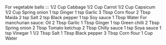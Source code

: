 For vegetable balls  :::
1/2 Cup Cabbage
1/2 Cup Carrot
1/2 Cup Capsicum
1/2 Cup Spring onion
1 tsp Ginger
1 tsp Garlic
3 Tbsp Corn flour
2 Tbsp Maida
2 tsp Salt
2 tsp Black pepper
1 tsp Soy sauce
1 Tbsp Water
For manchurian sauce:
Oil
2 Tbsp Garlic
1 Tbsp Ginger
1 tsp Green chilli
2 Tbsp Spring onion
2 Tbsp Tomato ketchup
2 Tbsp Chilly sauce
1 tsp Soya sauce
1 tsp Vinegar
1 1/2 Tbsp Salt
1 Tbsp Black pepper
3 Tbsp Corn flour
1 Cup Water
